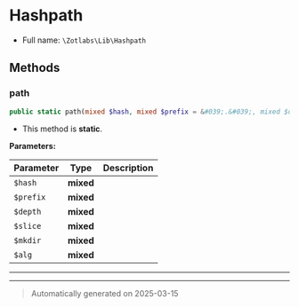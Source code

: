 
# Hashpath





* Full name: `\Zotlabs\Lib\Hashpath`




## Methods


### path



```php
public static path(mixed $hash, mixed $prefix = &#039;.&#039;, mixed $depth = 1, mixed $slice = 2, mixed $mkdir = true, mixed $alg = false): mixed
```



* This method is **static**.




**Parameters:**

| Parameter | Type | Description |
|-----------|------|-------------|
| `$hash` | **mixed** |  |
| `$prefix` | **mixed** |  |
| `$depth` | **mixed** |  |
| `$slice` | **mixed** |  |
| `$mkdir` | **mixed** |  |
| `$alg` | **mixed** |  |





***


***
> Automatically generated on 2025-03-15
